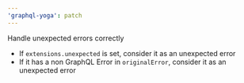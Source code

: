 ```yaml
---
'graphql-yoga': patch
---
```


Handle unexpected errors correctly

- If `extensions.unexpected` is set, consider it as an unexpected error
- If it has a non GraphQL Error in `originalError`, consider it as an unexpected error